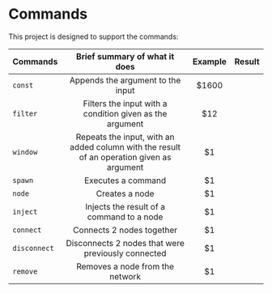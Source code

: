 # Commands
This project is designed to support the commands:

| Commands     | Brief summary of what it does                                                              | Example  | Result |
| ------------ |:------------------------------------------------------------------------------------------:| :-------:| ------:|
| `const`      | Appends the argument to the input                                                          | $1600    |        |
| `filter`     | Filters the input with a condition given as the argument                                   |   $12    |        |
| `window`     | Repeats the input,  with an added column with the result of an operation given as argument |    $1    |        |
| `spawn`      | Executes a command                                                                         |    $1    |        |
| `node`       | Creates a node                                                                             |    $1    |        |
| `inject`     | Injects the result of a command to a node                                                  |    $1    |        |
| `connect`    | Connects 2 nodes together                                                                  |    $1    |        |
| `disconnect` | Disconnects 2 nodes that were previously connected                                         |    $1    |        |
| `remove`     | Removes a node from the network                                                            |    $1    |        |
